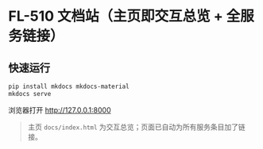 # FL-510 文档站（主页即交互总览 + 全服务链接）

## 快速运行
```bash
pip install mkdocs mkdocs-material
mkdocs serve
```
浏览器打开 http://127.0.0.1:8000

> 主页 `docs/index.html` 为交互总览；页面已自动为所有服务条目加了链接。
